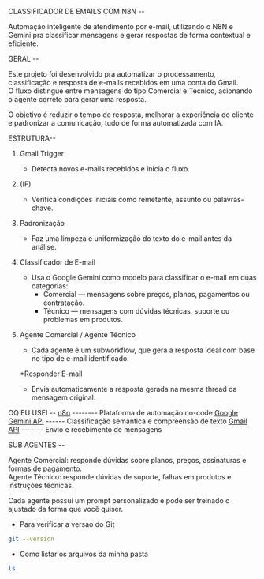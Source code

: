 CLASSIFICADOR DE EMAILS COM N8N --

Automação inteligente de atendimento por e-mail, utilizando o N8N e Gemini pra classificar mensagens e gerar respostas de forma contextual e eficiente.

GERAL --

Este projeto foi desenvolvido pra automatizar o processamento, classificação e resposta de e-mails recebidos em uma conta do Gmail.  
O fluxo distingue entre mensagens do tipo Comercial e Técnico, acionando o agente correto para gerar uma resposta.

O objetivo é reduzir o tempo de resposta, melhorar a experiência do cliente e padronizar a comunicação, tudo de forma automatizada com IA.

ESTRUTURA--

1. Gmail Trigger

   - Detecta novos e-mails recebidos e inicia o fluxo.

2. (IF)

   - Verifica condições iniciais como remetente, assunto ou palavras-chave.

3. Padronização

   - Faz uma limpeza e uniformização do texto do e-mail antes da análise.

4. Classificador de E-mail

   - Usa o Google Gemini como modelo para classificar o e-mail em duas categorias:
     - Comercial — mensagens sobre preços, planos, pagamentos ou contratação.
     - Técnico — mensagens com dúvidas técnicas, suporte ou problemas em produtos.

5. Agente Comercial / Agente Técnico

   - Cada agente é um subworkflow, que gera a resposta ideal com base no tipo de e-mail identificado.

   \*Responder E-mail

   - Envia automaticamente a resposta gerada na mesma thread da mensagem original.

OQ EU USEI --
[n8n](https://n8n.io) -------- Plataforma de automação no-code
[Google Gemini API](https://ai.google.dev/gemini-api) ------ Classificação semântica e compreensão de texto
[Gmail API](https://developers.google.com/gmail/api) ------- Envio e recebimento de mensagens

SUB AGENTES --

Agente Comercial: responde dúvidas sobre planos, preços, assinaturas e formas de pagamento.  
Agente Técnico: responde dúvidas de suporte, falhas em produtos e instruções técnicas.

Cada agente possui um prompt personalizado e pode ser treinado o ajustado da forma que você quiser.

- Para verificar a versao do Git

```bash
git --version
```

- Como listar os arquivos da minha pasta

```bash
ls
```
